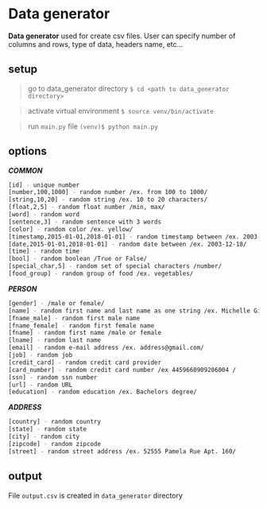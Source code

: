 # Data generator
**Data generator** used for create csv files. User can specify number of columns and rows, type of data, headers name, etc...
## setup
>go to data_generator directory
`$ cd <path to data_generator directory>`

>activate virtual environment
`$ source venv/bin/activate`

>run `main.py` file 
`(venv)$ python main.py`

## options
***COMMON***
```sh
[id] - unique number
[number,100,1000] - random number /ex. from 100 to 1000/
[string,10,20] - random string /ex. 10 to 20 characters/
[float,2,5] - random float number /min, max/
[word] - random word
[sentence,3] - random sentence with 3 words
[color] - random color /ex. yellow/
[timestamp,2015-01-01,2018-01-01] - random timestamp between /ex. 2003-12-18 16:35:17/
[date,2015-01-01,2018-01-01] - random date between /ex. 2003-12-18/
[time] - random time
[bool] - random boolean /True or False/
[special_char,5] - random set of special characters /number/
[food_group] - random group of food /ex. vegetables/
```
***PERSON***
```sh
[gender] - /male or female/
[name] - random first name and last name as one string /ex. Michelle Gibson/
[fname_male] - random first male name
[fname_female] - random first female name
[fname] - random first name /male or female
[lname] - random last name
[email] - random e-mail address /ex. address@gmail.com/
[job] - random job
[credit_card] - random credit card provider
[card_number] - random credit card number /ex 4459660909206004 /
[ssn] - random ssn number
[url] - random URL
[education] - random education /ex. Bachelors degree/
```
 ***ADDRESS*** 
 ```sh
 [country] - random country 
 [state] - random state 
 [city] - random city 
 [zipcode] - random zipcode
 [street] - random street address /ex. 52555 Pamela Rue Apt. 160/
 ```
## output
File `output.csv` is created in  `data_generator` directory